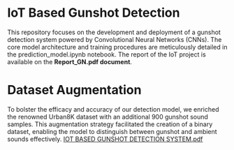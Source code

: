 # IoT Based Gunshot Detection 
This repository focuses on the development and deployment of a gunshot detection system powered by Convolutional Neural Networks (CNNs). The core model architecture and training procedures are meticulously detailed in the prediction_model.ipynb notebook. The report of the IoT project is available on the **Report_GN.pdf document**. 

# Dataset Augmentation
To bolster the efficacy and accuracy of our detection model, we enriched the renowned Urban8K dataset with an additional 900 gunshot sound samples. This augmentation strategy facilitated the creation of a binary dataset, enabling the model to distinguish between gunshot and ambient sounds effectively.
[IOT BASED GUNSHOT DETECTION SYSTEM.pdf](https://github.com/ZehraMogulkoc/Gunshot_Detection/files/14744548/IOT.BASED.GUNSHOT.DETECTION.SYSTEM.pdf)

